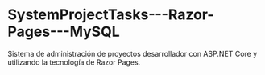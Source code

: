 # SystemProjectTasks---Razor-Pages---MySQL
Sistema de administración de proyectos desarrollador con ASP.NET Core y utilizando la tecnología de Razor Pages.
